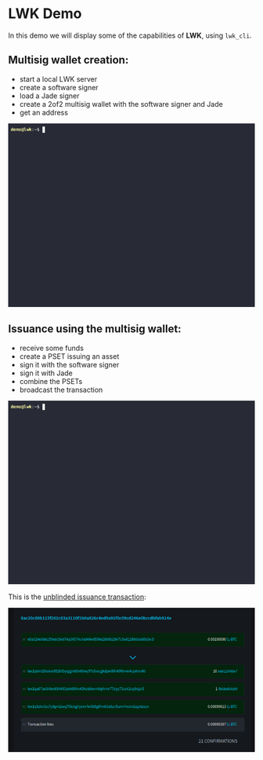 # LWK Demo

In this demo we will display some of the capabilities of **LWK**,
using `lwk_cli`.

## Multisig wallet creation:
* start a local LWK server
* create a software signer
* load a Jade signer
* create a 2of2 multisig wallet with the software signer and Jade
* get an address

![](multi.gif)

## Issuance using the multisig wallet:
* receive some funds
* create a PSET issuing an asset
* sign it with the software signer
* sign it with Jade
* combine the PSETs
* broadcast the transaction

![](issue.gif)

This is the [unblinded issuance transaction](https://blockstream.info/liquidtestnet/tx/8ac20c80b115f202c03a3110f1b0a826c4ed9a91f0c09cd246e0bccdbfab914e#blinded=100000,144c654344aa716d6f3abcc1ca90e5641e4e2a7f633bc09fe3baf64585819a49,eb72bab75085ab5861ac6e280977fdeb6c3c1c5f92af6a75bb6542c74d7c48fc,7804a46eb345dabbf136817e972cdacbbfe69f9641b09a3110d53e6b6f43ccf3,10,eeb2284be710e22b732416e9694e461c94da3208d4e1be7574295cd754dd766f,cf5840ee706fd12057479814ed68aa0607f1c0eb08ec2ab98640e3f806199705,df5b53c9ceff78595eaecbad828bdbc26296b08b59a7c49b86ee1ef75c28d4b5,1,fb6bd60cb0d5b91c1f41011d90f188cef9ecd61c306376b4fa61ba244874bf46,2bb129e283b713626942a6e0e2dec2c6b58d8e313ee1ebafa19964f5d55dd41b,cc94d5e59f7f1a57199d35659cbc4d91369c798eef9cb5b6c5d8ed0df9939262,99613,144c654344aa716d6f3abcc1ca90e5641e4e2a7f633bc09fe3baf64585819a49,be5a56fcb0983c32f559e9ea2a5915fd0b42bbd1e234b825638a10124f254a36,59fbe4dead525c8ca428a6cad5048a78b9d260cb26f45bcb8b2505cbee5e4549):

![](unblinded.png)
